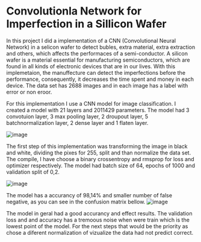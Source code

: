 # Convolutionla Network for Imperfection in a Sillicon Wafer

  In this project I did a implementation of a CNN (Convolutional Neural Network) in a selicon wafer to detect bubles, extra material, extra extraction and others, which affects the performaces of a semi-conductor. A silicon wafer is a material essential for manufacturing semiconductors, which are found in all kinds of electronic devices that are in our lives. With this implemetaion, the manuffecture can detect the imperfections before the performance, consequently, it decreases the time spent and money in each device. The data set has 2688 images and in each image has a label with error or non eroor.
  
   For this implementation I use a CNN model for image classification. I created a model with 21 layers and 2011429 parameters. The model had 3 convotuion layer, 3 max pooling layer, 2 droupout layer, 5 batchnormalization layer, 2 dense layer and 1 flaten layer. 

![image](https://user-images.githubusercontent.com/75848451/152548004-46b090cd-0fc7-4d93-bbce-359328685e44.png)

  The first step of this implementation was transforming the image in black and white, dividing the pixes for 255, split and than normalize the data set. The compile, I have choose a binary crossentropy and rmsprop for loss and optimizer respectively. The model had batch size of 64, epochs of 1000 and validation split of 0,2.
  
  ![image](https://user-images.githubusercontent.com/75848451/152552497-b42cf543-c76b-42ee-8d34-63ab131ab9dd.png)

  The model has a accurancy of 98,14% and smaller number of false negative, as you can see in the confusion matrix bellow. 
  ![image](https://user-images.githubusercontent.com/75848451/152553332-50eb50f5-4ac1-4bea-8564-a0d6169b5a41.png)

  The model in geral had a good accurancy and effect results. The validation loss and and accuracy has a tremoous noise when were train which is the lowest point of the model. For the next steps that would be the priority as chose a diferent normalization of vizualize the data had not predict correct. 
